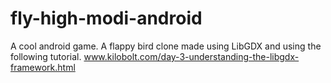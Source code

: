 fly-high-modi-android
=====================

A cool android game.
A flappy bird clone made using LibGDX and using the following tutorial.
www.kilobolt.com/day-3-understanding-the-libgdx-framework.html
